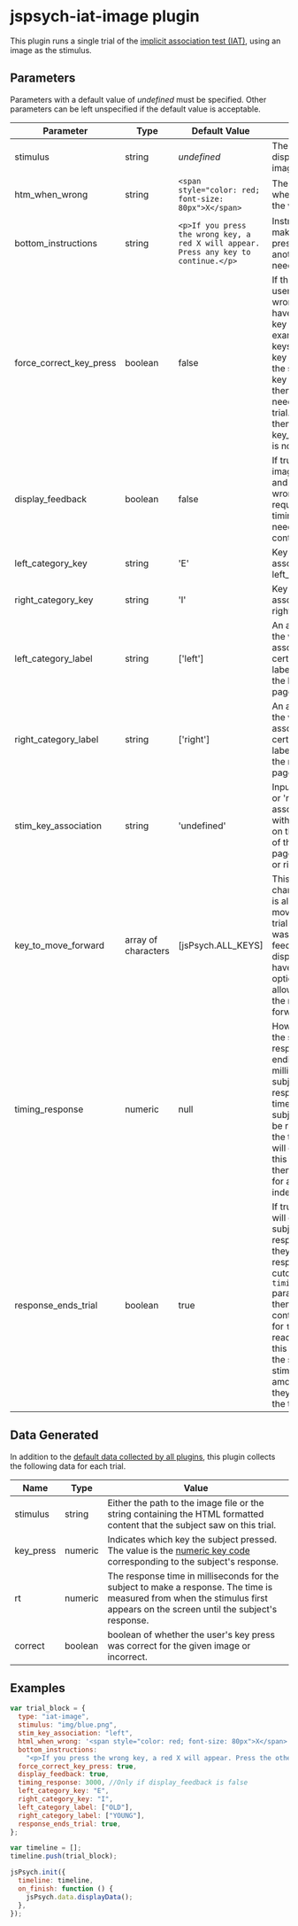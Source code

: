 # jspsych-iat-image plugin

This plugin runs a single trial of the [implicit association test (IAT)](https://implicit.harvard.edu/implicit/iatdetails.html), using an image as the stimulus.

## Parameters

Parameters with a default value of _undefined_ must be specified. Other parameters can be left unspecified if the default value is acceptable.

| Parameter               | Type                | Default Value                                                                        | Description                                                                                                                                                                                                                                                                                                                                                                                                          |
| ----------------------- | ------------------- | ------------------------------------------------------------------------------------ | -------------------------------------------------------------------------------------------------------------------------------------------------------------------------------------------------------------------------------------------------------------------------------------------------------------------------------------------------------------------------------------------------------------------- |
| stimulus                | string              | _undefined_                                                                          | The stimulus to display. The path to an image.                                                                                                                                                                                                                                                                                                                                                                       |
| htm_when_wrong          | string              | `<span style="color: red; font-size: 80px">X</span>`                                 | The image to display when a user presses the wrong key.                                                                                                                                                                                                                                                                                                                                                              |
| bottom_instructions     | string              | `<p>If you press the wrong key, a red X will appear. Press any key to continue.</p>` | Instructions about making a wrong key press and whether another key press is needed to continue.                                                                                                                                                                                                                                                                                                                     |
| force_correct_key_press | boolean             | false                                                                                | If this is true and the user presses the wrong key then they have to press the other key to continue. An example would be two keys 'E' and 'I'. If the key associated with the stimulus is 'E' and key 'I' was pressed, then pressing 'E' is needed to continue the trial. When this is true, then parameter key_to_move_forward is not used.                                                                        |
| display_feedback        | boolean             | false                                                                                | If true, then image_when_wrong and wrong_image_name is required. If false, timing_response is needed and trial will continue automatically.                                                                                                                                                                                                                                                                          |
| left_category_key       | string              | 'E'                                                                                  | Key press that is associated with the left_category_label.                                                                                                                                                                                                                                                                                                                                                           |
| right_category_key      | string              | 'I'                                                                                  | Key press that is associated with the right_category_label.                                                                                                                                                                                                                                                                                                                                                          |
| left_category_label     | string              | ['left']                                                                             | An array that contains the words/labels associated with a certain stimulus. The labels are aligned to the left side of the page.                                                                                                                                                                                                                                                                                     |
| right_category_label    | string              | ['right']                                                                            | An array that contains the words/labels associated with a certain stimulus. The labels are aligned to the right side of the page.                                                                                                                                                                                                                                                                                    |
| stim_key_association    | string              | 'undefined'                                                                          | Inputs are either 'left' or 'right'. It will associate the stimulus with the key presses on the left or right side of the page(left_category_key or right_category_key).                                                                                                                                                                                                                                             |
| key_to_move_forward     | array of characters | [jsPsych.ALL_KEYS]                                                                   | This array contains the characters the subject is allowed to press to move on to the next trial if their key press was incorrect and feedback was displayed. Can also have 'other key' as an option which will only allow the user to select the right key to move forward.                                                                                                                                          |
| timing_response         | numeric             | null                                                                                 | How long to wait for the subject to make a response before ending the trial in milliseconds. If the subject fails to make a response before this timer is reached, the subject's response will be recorded as null for the trial and the trial will end. If the value of this parameter is null, then the trial will wait for a response indefinitely.                                                               |
| response_ends_trial     | boolean             | true                                                                                 | If true, then the trial will end whenever the subject makes a response (assuming they make their response before the cutoff specified by the `timing_response` parameter). If false, then the trial will continue until the value for `timing_response` is reached. You can use this parameter to force the subject to view a stimulus for a fixed amount of time, even if they respond before the time is complete. |

## Data Generated

In addition to the [default data collected by all plugins](overview#datacollectedbyplugins), this plugin collects the following data for each trial.

| Name      | Type    | Value                                                                                                                                                                                            |
| --------- | ------- | ------------------------------------------------------------------------------------------------------------------------------------------------------------------------------------------------ |
| stimulus  | string  | Either the path to the image file or the string containing the HTML formatted content that the subject saw on this trial.                                                                        |
| key_press | numeric | Indicates which key the subject pressed. The value is the [numeric key code](http://www.cambiaresearch.com/articles/15/javascript-char-codes-key-codes) corresponding to the subject's response. |
| rt        | numeric | The response time in milliseconds for the subject to make a response. The time is measured from when the stimulus first appears on the screen until the subject's response.                      |
| correct   | boolean | boolean of whether the user's key press was correct for the given image or incorrect.                                                                                                            |

## Examples

```javascript
var trial_block = {
  type: "iat-image",
  stimulus: "img/blue.png",
  stim_key_association: "left",
  html_when_wrong: '<span style="color: red; font-size: 80px">X</span>',
  bottom_instructions:
    "<p>If you press the wrong key, a red X will appear. Press the other key to continue</p>",
  force_correct_key_press: true,
  display_feedback: true,
  timing_response: 3000, //Only if display_feedback is false
  left_category_key: "E",
  right_category_key: "I",
  left_category_label: ["OLD"],
  right_category_label: ["YOUNG"],
  response_ends_trial: true,
};

var timeline = [];
timeline.push(trial_block);

jsPsych.init({
  timeline: timeline,
  on_finish: function () {
    jsPsych.data.displayData();
  },
});
```
